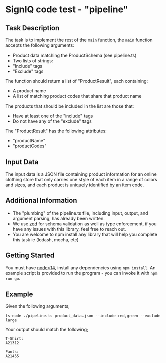 # SignIQ code test - "pipeline"

## Task Description

The task is to implement the rest of the `main` function, the `main` function accepts the following arguments:

- Product data matching the ProductSchema (see pipeline.ts)
- Two lists of strings:
- "Include" tags
- "Exclude" tags

The function should return a list of "ProductResult", each containing:

- A product name
- A list of matching product codes that share that product name

The products that should be included in the list are those that:

- Have at least one of the "include" tags
- Do not have any of the "exclude" tags

The "ProductResult" has the following attributes:

- "productName"
- "productCodes"

## Input Data

The input data is a JSON file containing product information for an online clothing store that only carries one style of each item in a range of colors and sizes, and each product is uniquely identified by an item code.

## Additional Information

- The "plumbing" of the pipeline.ts file, including input, output, and argument parsing, has already been written.
- We use [zod](https://github.com/colinhacks/zod) for schema validation as well as type enforcement, if you have any issues with this library, feel free to reach out.
- You are welcome to npm install any library that will help you complete this task ie (lodash, mocha, etc)

## Getting Started
You must have [node>14](https://nodejs.org/en/download/), install any dependencies using `npm install`.
An example script is provided to run the program - you can invoke it with `npm run go`.

## Example

Given the following arguments;

`ts-node ./pipeline.ts product_data.json --include red,green --exclude large`

Your output should match the following;

```
T-Shirt:
A21312

Pants:
A21455
```
